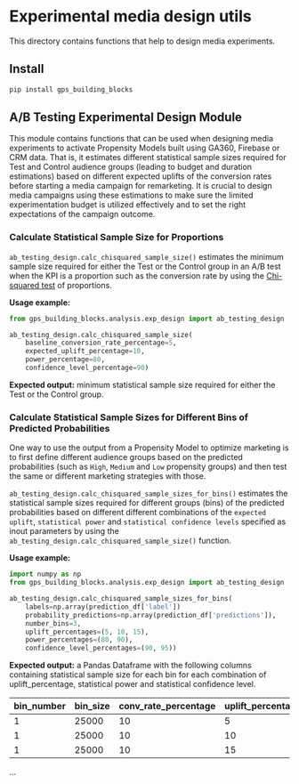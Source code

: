 # Experimental media design utils

This directory contains functions that help to design media experiments.

## Install

```bash
pip install gps_building_blocks
```

## A/B Testing Experimental Design Module

This module contains functions that can be used when designing media experiments
to activate Propensity Models built using GA360, Firebase or CRM data. That is,
it estimates different statistical sample sizes required for Test and Control
audience groups (leading to budget and duration estimations) based on different
expected uplifts of the conversion rates before starting a media campaign for
remarketing. It is crucial to design media campaigns using these estimations to
make sure the limited experimentation budget is utilized effectively and to set
the right expectations of the campaign outcome.

### Calculate Statistical Sample Size for Proportions

`ab_testing_design.calc_chisquared_sample_size()` estimates the minimum sample
size required for either the Test or the Control group in an A/B test when the
KPI is a proportion such as the conversion rate by using the
[Chi-squared test](https://en.wikipedia.org/wiki/Chi-squared_test) of
proportions.

**Usage example:**

```python
from gps_building_blocks.analysis.exp_design import ab_testing_design

ab_testing_design.calc_chisquared_sample_size(
    baseline_conversion_rate_percentage=5,
    expected_uplift_percentage=10,
    power_percentage=80,
    confidence_level_percentage=90)
```

**Expected output:** minimum statistical sample size required for either the
Test or the Control group.

### Calculate Statistical Sample Sizes for Different Bins of Predicted Probabilities

One way to use the output from a Propensity Model to optimize marketing is to
first define different audience groups based on the predicted probabilities
(such as `High`, `Medium` and `Low` propensity groups) and then test the same or
different marketing strategies with those.

`ab_testing_design.calc_chisquared_sample_sizes_for_bins()` estimates the
statistical sample sizes required for different groups (bins) of the predicted
probabilities based on different different combinations of the `expected
uplift`, `statistical power` and `statistical confidence levels` specified as
inout parameters by using the `ab_testing_design.calc_chisquared_sample_size()`
function.

**Usage example:**

```python
import numpy as np
from gps_building_blocks.analysis.exp_design import ab_testing_design

ab_testing_design.calc_chisquared_sample_sizes_for_bins(
    labels=np.array(prediction_df['label'])
    probability_predictions=np.array(prediction_df['predictions']),
    number_bins=3,
    uplift_percentages=(5, 10, 15),
    power_percentages=(80, 90),
    confidence_level_percentages=(90, 95))
```

**Expected output:** a Pandas Dataframe with the following columns containing
statistical sample size for each bin for each combination of uplift_percentage,
statistical power and statistical confidence level.

| bin_number | bin_size | conv_rate_percentage | uplift_percentage | power_percentage | confidence_level_percentage | sample_size |
|------------|----------|----------------------|-------------------|------------------|-----------------------------|-------------|
| 1          | 25000    | 10                   |  5                | 80               | 90                          | 22257       |
| 1          | 25000    | 10                   | 10                | 80               | 90                          |  5565       |
| 1          | 25000    | 10                   | 15                | 80               | 90                          |  2473       |
...
